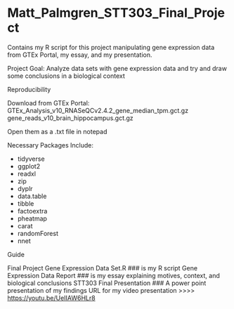 # Matt_Palmgren_STT303_Final_Project
Contains my R script for this project manipulating gene expression data from GTEx Portal, my essay, and my presentation.

Project Goal: Analyze data sets with gene expression data and try and draw some conclusions in a biological context

Reproducibility

Download from GTEx Portal:
GTEx_Analysis_v10_RNASeQCv2.4.2_gene_median_tpm.gct.gz
gene_reads_v10_brain_hippocampus.gct.gz

Open them as a .txt file in notepad

Necessary Packages Include:
- tidyverse
- ggplot2
- readxl
- zip
- dyplr
- data.table
- tibble
- factoextra
- pheatmap
- carat
- randomForest
- nnet

Guide

Final Project Gene Expression Data Set.R   ### is my R script
Gene Expression Data Report ### is my essay explaining motives, context, and biological conclusions
STT303 Final Presentation ### A power point presentation of my findings
URL for my video presentation >>>>  https://youtu.be/UeIIAW6HLr8


